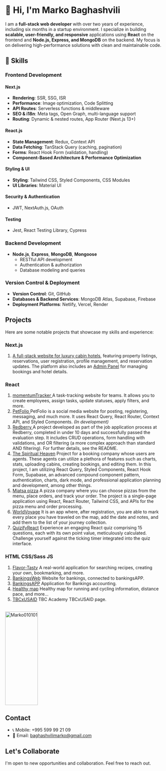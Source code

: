 
# 👋 Hi, I'm Marko Baghashvili  

I am a **full-stack web developer** with over two years of experience, including six months in a startup environment. I specialize in building **scalable, user-friendly, and responsive** applications using **React** on the frontend and **Node.js, Express, and MongoDB** on the backend. My focus is on delivering high-performance solutions with clean and maintainable code.  

## 🚀 Skills  

### **Frontend Development**  

#### **Next.js**  
- **Rendering**: SSR, SSG, ISR  
- **Performance**: Image optimization, Code Splitting  
- **API Routes**: Serverless functions & middleware  
- **SEO & i18n**: Meta tags, Open Graph, multi-language support  
- **Routing**: Dynamic & nested routes, App Router (Next.js 13+)  

#### **React.js**  
- **State Management**: Redux, Context API  
- **Data Fetching**: TanStack Query (caching, pagination)  
- **Forms**: React Hook Form (validation, handling)  
- **Component-Based Architecture & Performance Optimization**  

#### **Styling & UI**  
- **Styling**: Tailwind CSS, Styled Components, CSS Modules  
- **UI Libraries**: Material UI  

#### **Security & Authentication**  
- JWT, NextAuth.js, OAuth  

#### **Testing**  
- Jest, React Testing Library, Cypress  

### **Backend Development**  
- **Node.js**, **Express**, **MongoDB**, **Mongoose**  
  - RESTful API development  
  - Authentication & authorization  
  - Database modeling and queries  

### **Version Control & Deployment**  
- **Version Control**: Git, GitHub  
- **Databases & Backend Services**: MongoDB Atlas, Supabase, Firebase  
- **Deployment Platforms**: Netlify, Vercel, Render  

## Projects
Here are some notable projects that showcase my skills and experience:
### Next.js
1. <a href="https://spiritual-heaven-website.vercel.app/">A full-stack website for luxury cabin hotels</a>, featuring property listings, reservations, user registration, profile management, and reservation updates. The platform also includes an <a href="https://spiritual-heaven.netlify.app">Admin Panel</a> for managing bookings and hotel details.

### React 
1. <a href="https://momentumtracker.netlify.app/"> momentumTracker </a> A task-tracking website for teams. It allows you to create employees, assign tasks, update statuses, apply filters, and more.</i>
2. <a href="https://petfolio.netlify.app/"> PetFolio </a> PetFolio is a social media website for posting, registering, messaging, and much more. It uses React Query, React Router, Context API, and Styled Components. <i> (In development) </i>
3. <a href="https://redberry.netlify.app/"> Redberry </a> A project developed as part of the job application process at Redberry, completed in under 10 days and successfully passed the evaluation step. It includes CRUD operations, form handling with validations, and OR filtering (a more complex approach than standard AND filtering). For further details, see the README.
4. <a href="https://spiritual-heaven.netlify.app">The Spiritual Heaven</a> Project for a booking company whose users are agents. These agents can utilize a plethora of features such as charts, stats, uploading cabins, creating bookings, and editing them. In this project, I am utilizing React Query, Styled Components, React Hook Form, Supabase, an advanced compound component pattern, authentication, charts, dark mode, and professional application planning and development, among other things.
5. <a href="https://miatsa-pizza.netlify.app/">Miatsa pizza</a> A pizza company where you can choose pizzas from the menu, place orders, and track your order. The project is a single-page application using React, React Router, Tailwind CSS, and APIs for the pizza menu and order processing.
6. <a href="https://worldvoyage.netlify.app/">WorldVoyage</a> It is an app where, after registration, you are able to mark every place you have traveled on the map, add the date and notes, and add them to the list of your journey collection.
7. <a href="https://quizifyreact.netlify.app/">QuizifyReact</a> Experience an engaging React quiz comprising 15 questions, each with its own point value, meticulously calculated. Challenge yourself against the ticking timer integrated into the quiz interface.

### HTML CSS/Sass JS 
1. <a href="https://flavor-tasty.netlify.app/">Flavor-Tasty</a> A real-world application for searching recipes, creating your own, bookmarking, and more.
2. <a href="https://bankingsweb.netlify.app/">BankingsWeb</a> Website for bankings, connected to bankingsAPP.
3. <a href="https://bankingsapp.netlify.app/">BankingsAPP</a> Application for Bankings accounting.
4. <a href="https://healthymap.netlify.app/">Healthy map</a> Healthy map for running and cycling information, distance pace, and more... 
5. <a href="https://tbcxusaid.netlify.app/">TBCxUSAID</a> TBC Academy TBCxUSAID page.
<br/>
<div style="display: flex; justify-content: flex-start;">
  <a target="_blank" rel="noopener noreferrer nofollow" href="https://github-readme-stats.vercel.app/api/top-langs?username=Marko010101&amp;show_icons=true&amp;theme=dark&amp;locale=en&amp;layout=compact">
    <img width="100%" height="300px" src="https://github-readme-stats.vercel.app/api/top-langs?username=Marko010101&amp;show_icons=true&amp;theme=dark&amp;locale=en&amp;layout=compact" alt="Marko010101" style="max-width: 100%;">
  </a>
</div>



## Contact

- 📞 Mobile: +995 599 99 21 09
- 📧 Email: baghashvilimarko@gmail.com

## Let's Collaborate

I'm open to new opportunities and collaboration. Feel free to reach out.

